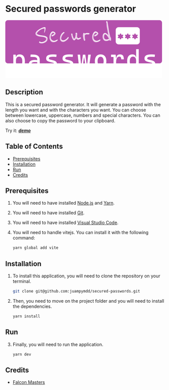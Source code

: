 # Secured passwords generator
![imagen](./src/assets/logowhite.svg)

## Description

This is a secured password generator. It will generate a password with the length you want and with the characters you want. You can choose between lowercase, uppercase, numbers and special characters. You can also choose to copy the password to your clipboard.

Try it: ***[demo](https://mad-secpwd.netlify.app/)***

## Table of Contents

* [Prerequisites](#Prerequisites)
* [Installation](#installation)
* [Run](#Run)
* [Credits](#Credits)


## Prerequisites
1. You will need to have installed [Node.js](https://nodejs.org/en/) and [Yarn](https://yarnpkg.com/).

2. You will need to have installed [Git](https://git-scm.com/).

3. You will need to have installed [Visual Studio Code](https://code.visualstudio.com/).

4. You will need to handle vitejs. You can install it with the following command:

    ```bash
    yarn global add vite
    ``` 
## Installation

1. To install this application, you will need to clone the repository on your terminal.

    ```bash
    git clone git@github.com:juampymdd/secured-passwords.git
    ```
2. Then, you need to move on the project folder and you will need to install the dependencies.

    ```bash
    yarn install
    ```

## Run 
3. Finally, you will need to run the application.

    ```bash
    yarn dev
    ```


## Credits

* [Falcon Masters](https://www.youtube.com/watch?v=6auQ8zu6_lw&t=4440s&ab_channel=FalconMasters)